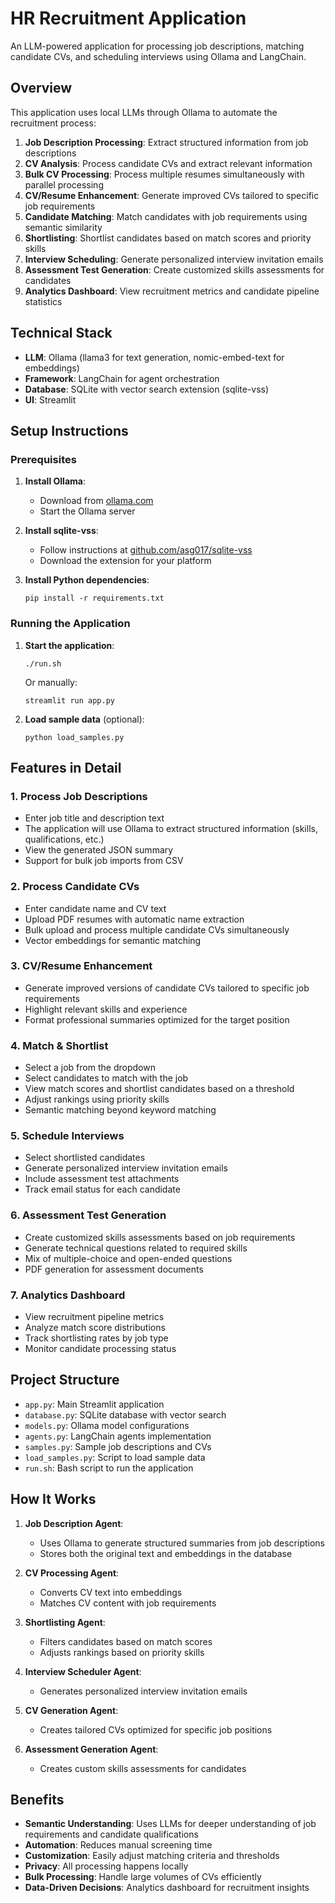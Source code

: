 # HR Recruitment Application

An LLM-powered application for processing job descriptions, matching candidate CVs, and scheduling interviews using Ollama and LangChain.

## Overview

This application uses local LLMs through Ollama to automate the recruitment process:

1. **Job Description Processing**: Extract structured information from job descriptions
2. **CV Analysis**: Process candidate CVs and extract relevant information
3. **Bulk CV Processing**: Process multiple resumes simultaneously with parallel processing
4. **CV/Resume Enhancement**: Generate improved CVs tailored to specific job requirements
5. **Candidate Matching**: Match candidates with job requirements using semantic similarity
6. **Shortlisting**: Shortlist candidates based on match scores and priority skills
7. **Interview Scheduling**: Generate personalized interview invitation emails
8. **Assessment Test Generation**: Create customized skills assessments for candidates
9. **Analytics Dashboard**: View recruitment metrics and candidate pipeline statistics

## Technical Stack

- **LLM**: Ollama (llama3 for text generation, nomic-embed-text for embeddings)
- **Framework**: LangChain for agent orchestration
- **Database**: SQLite with vector search extension (sqlite-vss)
- **UI**: Streamlit

## Setup Instructions

### Prerequisites

1. **Install Ollama**:
   - Download from [ollama.com](https://ollama.com/)
   - Start the Ollama server

2. **Install sqlite-vss**:
   - Follow instructions at [github.com/asg017/sqlite-vss](https://github.com/asg017/sqlite-vss)
   - Download the extension for your platform

3. **Install Python dependencies**:
   ```
   pip install -r requirements.txt
   ```

### Running the Application

1. **Start the application**:
   ```
   ./run.sh
   ```
   Or manually:
   ```
   streamlit run app.py
   ```

2. **Load sample data** (optional):
   ```
   python load_samples.py
   ```

## Features in Detail

### 1. Process Job Descriptions

- Enter job title and description text
- The application will use Ollama to extract structured information (skills, qualifications, etc.)
- View the generated JSON summary
- Support for bulk job imports from CSV

### 2. Process Candidate CVs

- Enter candidate name and CV text
- Upload PDF resumes with automatic name extraction
- Bulk upload and process multiple candidate CVs simultaneously
- Vector embeddings for semantic matching

### 3. CV/Resume Enhancement

- Generate improved versions of candidate CVs tailored to specific job requirements
- Highlight relevant skills and experience
- Format professional summaries optimized for the target position

### 4. Match & Shortlist

- Select a job from the dropdown
- Select candidates to match with the job
- View match scores and shortlist candidates based on a threshold
- Adjust rankings using priority skills
- Semantic matching beyond keyword matching

### 5. Schedule Interviews

- Select shortlisted candidates
- Generate personalized interview invitation emails
- Include assessment test attachments
- Track email status for each candidate

### 6. Assessment Test Generation

- Create customized skills assessments based on job requirements
- Generate technical questions related to required skills
- Mix of multiple-choice and open-ended questions
- PDF generation for assessment documents

### 7. Analytics Dashboard

- View recruitment pipeline metrics
- Analyze match score distributions
- Track shortlisting rates by job type
- Monitor candidate processing status

## Project Structure

- `app.py`: Main Streamlit application
- `database.py`: SQLite database with vector search
- `models.py`: Ollama model configurations
- `agents.py`: LangChain agents implementation
- `samples.py`: Sample job descriptions and CVs
- `load_samples.py`: Script to load sample data
- `run.sh`: Bash script to run the application

## How It Works

1. **Job Description Agent**:
   - Uses Ollama to generate structured summaries from job descriptions
   - Stores both the original text and embeddings in the database

2. **CV Processing Agent**:
   - Converts CV text into embeddings
   - Matches CV content with job requirements

3. **Shortlisting Agent**:
   - Filters candidates based on match scores
   - Adjusts rankings based on priority skills

4. **Interview Scheduler Agent**:
   - Generates personalized interview invitation emails

5. **CV Generation Agent**:
   - Creates tailored CVs optimized for specific job positions

6. **Assessment Generation Agent**:
   - Creates custom skills assessments for candidates

## Benefits

- **Semantic Understanding**: Uses LLMs for deeper understanding of job requirements and candidate qualifications
- **Automation**: Reduces manual screening time
- **Customization**: Easily adjust matching criteria and thresholds
- **Privacy**: All processing happens locally 
- **Bulk Processing**: Handle large volumes of CVs efficiently
- **Data-Driven Decisions**: Analytics dashboard for recruitment insights 